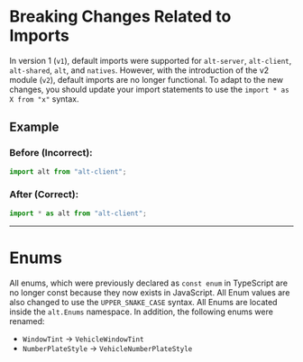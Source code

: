 # Breaking Changes Related to Imports

In version 1 (`v1`), default imports were supported for `alt-server`, `alt-client`, `alt-shared`, `alt`, and `natives`. However, with the introduction of the v2 module (`v2`), default imports are no longer functional. To adapt to the new changes, you should update your import statements to use the `import * as X from "x"` syntax.

## Example

### Before (Incorrect):

```javascript
import alt from "alt-client";
```

### After (Correct):

```javascript
import * as alt from "alt-client";
```

---

# Enums

All enums, which were previously declared as `const enum` in TypeScript are no longer const because they now exists in JavaScript. All Enum values are also changed to use the `UPPER_SNAKE_CASE` syntax. All Enums are located inside the `alt.Enums` namespace. In addition, the following enums were renamed:

-   `WindowTint` -> `VehicleWindowTint`
-   `NumberPlateStyle` -> `VehicleNumberPlateStyle`
